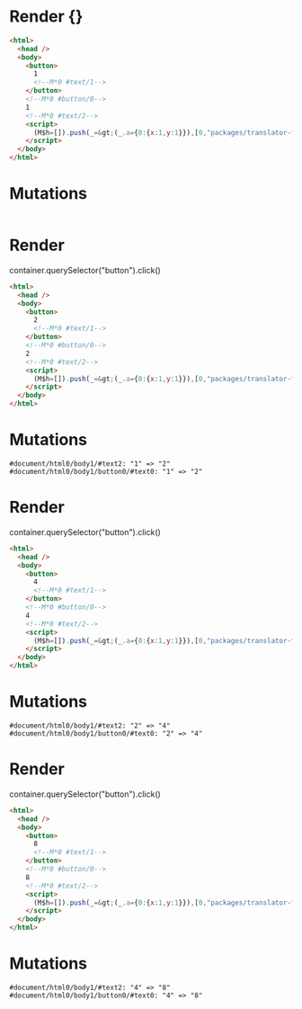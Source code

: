 # Render {}
```html
<html>
  <head />
  <body>
    <button>
      1
      <!--M*0 #text/1-->
    </button>
    <!--M*0 #button/0-->
    1
    <!--M*0 #text/2-->
    <script>
      (M$h=[]).push(_=&gt;(_.a={0:{x:1,y:1}}),[0,"packages/translator-tags/src/__tests__/fixtures/let-tag/template.marko_0_x_y",])
    </script>
  </body>
</html>
```

# Mutations
```

```


# Render 
container.querySelector("button").click()

```html
<html>
  <head />
  <body>
    <button>
      2
      <!--M*0 #text/1-->
    </button>
    <!--M*0 #button/0-->
    2
    <!--M*0 #text/2-->
    <script>
      (M$h=[]).push(_=&gt;(_.a={0:{x:1,y:1}}),[0,"packages/translator-tags/src/__tests__/fixtures/let-tag/template.marko_0_x_y",])
    </script>
  </body>
</html>
```

# Mutations
```
#document/html0/body1/#text2: "1" => "2"
#document/html0/body1/button0/#text0: "1" => "2"
```


# Render 
container.querySelector("button").click()

```html
<html>
  <head />
  <body>
    <button>
      4
      <!--M*0 #text/1-->
    </button>
    <!--M*0 #button/0-->
    4
    <!--M*0 #text/2-->
    <script>
      (M$h=[]).push(_=&gt;(_.a={0:{x:1,y:1}}),[0,"packages/translator-tags/src/__tests__/fixtures/let-tag/template.marko_0_x_y",])
    </script>
  </body>
</html>
```

# Mutations
```
#document/html0/body1/#text2: "2" => "4"
#document/html0/body1/button0/#text0: "2" => "4"
```


# Render 
container.querySelector("button").click()

```html
<html>
  <head />
  <body>
    <button>
      8
      <!--M*0 #text/1-->
    </button>
    <!--M*0 #button/0-->
    8
    <!--M*0 #text/2-->
    <script>
      (M$h=[]).push(_=&gt;(_.a={0:{x:1,y:1}}),[0,"packages/translator-tags/src/__tests__/fixtures/let-tag/template.marko_0_x_y",])
    </script>
  </body>
</html>
```

# Mutations
```
#document/html0/body1/#text2: "4" => "8"
#document/html0/body1/button0/#text0: "4" => "8"
```